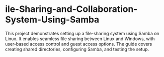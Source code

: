 # ile-Sharing-and-Collaboration-System-Using-Samba
This project demonstrates setting up a file-sharing system using Samba on Linux. It enables seamless file sharing between Linux and Windows, with user-based access control and guest access options. The guide covers creating shared directories, configuring Samba, and testing the setup.
